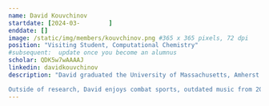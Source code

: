 ```yaml
---
name: David Kouvchinov
startdate: [2024-03-		]
enddate: []
image: /static/img/members/kouvchinov.png #365 x 365 pixels, 72 dpi
position: "Visiting Student, Computational Chemistry"
#subsequent:  update once you become an alumnus
scholar: QDK5w7wAAAAJ
linkedin: davidkouvchinov
description: "David graduated the University of Massachusetts, Amherst with a BSc in Chemistry in 2017. During his undergraduate studies, he completed a year long co-op placement at Yumanity Therapeutics as a medicinal chemist. David continued to work in process chemistry, before beginning a rotational program at AstraZeneca, working in their Chemical Biology, Medicinal Computational Chemistry, and Safety Data Science departments. In 2020, he began his PhD studies at the University of Copenhagen with Professor [Frimurer](https://research.ku.dk/search/result/?pure=en%2Fpersons%2Fthomas-michael-frimurer(4592246e-6be7-4da6-bbc4-fa9f5061d96b).html), focusing on computational aspects of drug discovery.

Outside of research, David enjoys combat sports, outdated music from 2008, weightlifting, and adventure."
---
```

